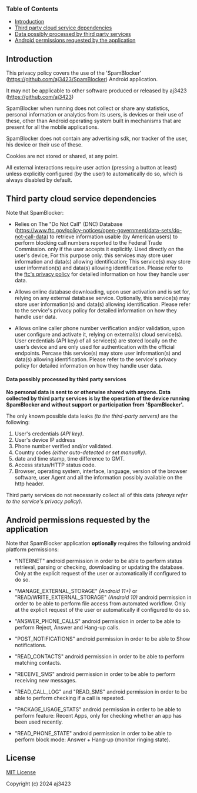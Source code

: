 ### Table of Contents

- [Introduction](##Introduction)
- [Third party cloud service dependencies](##third-party-cloud-service-dependencies)
- [Data possibly processed by third party services](####data-possibly-processed-by-third-party-services)
- [Android permissions requested by the application](##android-permissions-requested-by-the-application)

## Introduction
This privacy policy covers the use of the 'SpamBlocker' (https://github.com/aj3423/SpamBlocker) Android application.

It may not be applicable to other software produced or released by aj3423 (https://github.com/aj3423)

SpamBlocker when running does not collect or share any statistics, personal information or analytics from its users, is devices or their use of these, other than Android operating system built in mechanisms that are present for all the mobile applications.

SpamBlocker does not contain any advertising sdk, nor tracker of the user, his device or their use of these.

Cookies are not stored or shared, at any point.

All external interactions require user action (pressing a button at least) unless explicitly configured (by the user) to automatically do so, which is always disabled by default.

## Third party cloud service dependencies

Note that SpamBlocker:

* Relies on The "Do Not Call" (DNC) Database (https://www.ftc.gov/policy-notices/open-government/data-sets/do-not-call-data) to retrieve information usable (by American users) to perform blocking call numbers reported to the Federal Trade Commission. only if the user accepts it explicitly. Used directly on the user's device, For this purpose only.
this services may store user information and data(s) allowing identification; This service(s) may store user information(s) and data(s) allowing identification. Please refer to the [ftc's privacy policy](https://www.ftc.gov/privacy) for detailed information on how they handle user data.

* Allows online database downloading, upon user activation and is set for, relying on any external database service. Optionally, this service(s) may store user information(s) and data(s) allowing identification. Please refer to the service's privacy policy for detailed information on how they handle user data.

* Allows online caller phone number verification and/or validation, upon user configure and activate it, relying on external(s) cloud service(s).
User credentials (API key) of all service(s) are stored locally on the user’s device and are only used for authentication with the official endpoints.
Percase this service(s) may store user information(s) and data(s) allowing identification. Please refer to the service's privacy policy for detailed information on how they handle user data.

#### Data possibly processed by third party services

__No personal data is sent to or otherwise shared with anyone. Data collected by third party services is by the operation of the device running SpamBlocker and without support or participation from 'SpamBlocker'.__

The only known possible data leaks _(to the third-party servers)_ are the following:
1. User's credentials _(API key)_.
2. User's device IP address
3. Phone number verified and/or validated.
4. Country codes _(either auto-detected or set manually)_.
5. date and time stamp, time difference to GMT.
6. Access status/HTTP status code.
7. Browser, operating system, interface, language, version of the browser software, user Agent and all the information possibly available on the http header.
 
Third party services do not necessarily collect all of this data _(always refer to the service's privacy policy)_.

 <!-- SpamBlocker specific licenses of libraries used in the application can be accessed from About section. - Not useful actually -->

## Android permissions requested by the application
Note that SpamBlocker application __optionally__ requires the following android platform permissions:

* “INTERNET" android permission in order to be able to perform status retrieval, parsing or checking, downloading or updating the database. Only at the explicit request of the user or automatically if configured to do so.

* "MANAGE_EXTERNAL_STORAGE" _(Android 11+)_ or "READ/WRITE_EXTERNAL_STORAGE" _(Android 10)_ android permission in order to be able to perform file access from automated workflow. Only at the explicit request of the user or automatically if configured to do so.

* "ANSWER_PHONE_CALLS" android permission in order to be able to perform Reject, Answer and Hang-up calls.

* "POST_NOTIFICATIONS" android permission in order to be able to Show notifications.

* "READ_CONTACTS" android permission in order to be able to perform matching contacts.

* "RECEIVE_SMS" android permission in order to be able to perform receiving new messages.

* "READ_CALL_LOG" and "READ_SMS" android permission in order to be able to perform checking if a call is repeated.

* "PACKAGE_USAGE_STATS" android permission in order to be able to perform feature: Recent Apps, only for checking whether an app has been used recently.

* "READ_PHONE_STATE" android permission in order to be able to perform block mode: Answer + Hang-up (monitor ringing state).

## License
[MIT License](https://mit-license.org/)

Copyright (c) 2024 aj3423
